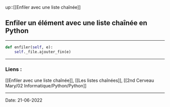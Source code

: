 

up::[[Enfiler avec une liste chaînée]]

## Enfiler un élément avec une liste chaînée en Python

---

```python
def enfiler(self, e):
	self._file.ajouter_fin(e)
```

---
### Liens :

[[Enfiler avec une liste chaînée]], [[Les listes chaînées]], [[2nd Cerveau Mary/02 Informatique/Python/Python]]

---

Date: 21-06-2022